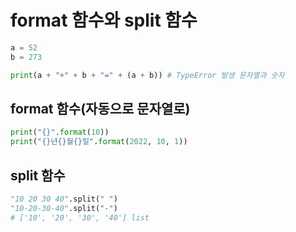 # format 함수와 split 함수

```python
a = 52
b = 273

print(a + "+" + b + "=" + (a + b)) # TypeError 발생 문자열과 숫자
```

## format 함수(자동으로 문자열로)
```python
print("{}".format(10))
print("{}년{}월{}일".format(2022, 10, 1))
```

## split 함수
```python
"10 20 30 40".split(" ")
"10-20-30-40".split("-")
# ['10', '20', '30', '40'] list
```
